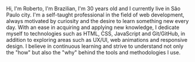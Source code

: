 Hi, I'm Roberto, I'm Brazilian, I'm 30 years old and I currently live in São Paulo city. I'm a self-taught professional in the field of web development, always motivated by curiosity and the desire to learn something new every day. With an ease in acquiring and applying new knowledge, I dedicate myself to technologies such as HTML, CSS, JavaScript and Git/GitHub, in addition to exploring areas such as UX/UI, web animations and responsive design. I believe in continuous learning and strive to understand not only the "how" but also the "why" behind the tools and methodologies I use.
<!---
robertofrz/robertofrz is a ✨ special ✨ repository because its `README.md` (this file) appears on your GitHub profile.
You can click the Preview link to take a look at your changes.
--->
